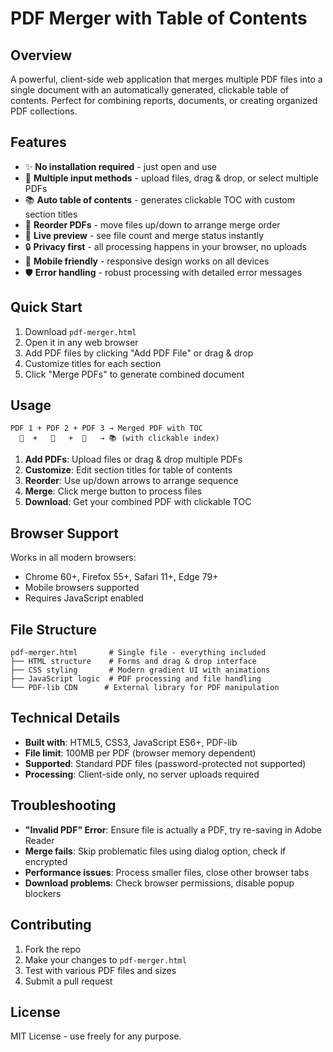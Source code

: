 # PDF Merger with Table of Contents

## Overview
A powerful, client-side web application that merges multiple PDF files into a single document with an automatically generated, clickable table of contents. Perfect for combining reports, documents, or creating organized PDF collections.

## Features
* ✨ **No installation required** - just open and use
* 📁 **Multiple input methods** - upload files, drag & drop, or select multiple PDFs
* 📚 **Auto table of contents** - generates clickable TOC with custom section titles
* 🔄 **Reorder PDFs** - move files up/down to arrange merge order
* 👀 **Live preview** - see file count and merge status instantly
* 🔒 **Privacy first** - all processing happens in your browser, no uploads
* 📱 **Mobile friendly** - responsive design works on all devices
* 🛡️ **Error handling** - robust processing with detailed error messages

## Quick Start
1. Download `pdf-merger.html`
2. Open it in any web browser
3. Add PDF files by clicking "Add PDF File" or drag & drop
4. Customize titles for each section
5. Click "Merge PDFs" to generate combined document

## Usage

```
PDF 1 + PDF 2 + PDF 3 → Merged PDF with TOC
  📄  +   📄   +  📄   → 📚 (with clickable index)
```

1. **Add PDFs**: Upload files or drag & drop multiple PDFs
2. **Customize**: Edit section titles for table of contents
3. **Reorder**: Use up/down arrows to arrange sequence
4. **Merge**: Click merge button to process files
5. **Download**: Get your combined PDF with clickable TOC

## Browser Support
Works in all modern browsers:
* Chrome 60+, Firefox 55+, Safari 11+, Edge 79+
* Mobile browsers supported
* Requires JavaScript enabled

## File Structure

```
pdf-merger.html       # Single file - everything included
├── HTML structure    # Forms and drag & drop interface
├── CSS styling       # Modern gradient UI with animations
├── JavaScript logic  # PDF processing and file handling
└── PDF-lib CDN      # External library for PDF manipulation
```

## Technical Details
* **Built with**: HTML5, CSS3, JavaScript ES6+, PDF-lib
* **File limit**: 100MB per PDF (browser memory dependent)
* **Supported**: Standard PDF files (password-protected not supported)
* **Processing**: Client-side only, no server uploads required

## Troubleshooting
* **"Invalid PDF" Error**: Ensure file is actually a PDF, try re-saving in Adobe Reader
* **Merge fails**: Skip problematic files using dialog option, check if encrypted
* **Performance issues**: Process smaller files, close other browser tabs
* **Download problems**: Check browser permissions, disable popup blockers

## Contributing
1. Fork the repo
2. Make your changes to `pdf-merger.html`
3. Test with various PDF files and sizes
4. Submit a pull request

## License
MIT License - use freely for any purpose.
